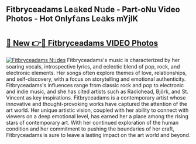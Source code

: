 ## Fitbryceadams Le𝚊ked N𝚞de - Part-oNu Video Photos - Hot Onlyf𝚊ns Le𝚊ks mYjlK

# <h2><a href="http://ab10984.deff.icu/?id=Fitbryceadams">🔗 New 👉🔴 Fitbryceadams VIDEO Photos</a></h2>

[![Fitbryceadams N𝚞des](https://i.imgur.com/rIISA9y.gif)](http://ab10984.deff.icu/?id=Fitbryceadams)
Fitbryceadams's music is characterized by her soaring vocals, introspective lyrics, and eclectic blend of pop, rock, and electronic elements. Her songs often explore themes of love, relationships, and self-discovery, with a focus on storytelling and emotional authenticity. Fitbryceadams's influences range from classic rock and pop to electronic and indie music, and she has cited artists such as Radiohead, Björk, and St. Vincent as key inspirations. Fitbryceadams is a contemporary artist whose innovative and thought-provoking works have captured the attention of the art world. Her unique artistic vision, coupled with her ability to connect with viewers on a deep emotional level, has earned her a place among the rising stars of contemporary art. With her continued exploration of the human condition and her commitment to pushing the boundaries of her craft, Fitbryceadams is sure to leave a lasting impact on the art world and beyond.
